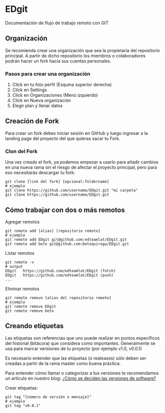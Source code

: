 # EDgit
Documentación de flujo de trabajo remoto con GIT

## Organización

Se recomienda crear una organización que sea la propietaria del repositorio principal. A partir de dicho repositorio los miembros o colaboradores podrán hacer un fork hacia sus cuentas personales.

### Pasos para crear una organización

1. Click en tu foto perfil (Esquina superior derecha)
2. Click en Settings
3. Click en Organizaciones (Menú izquierdo)
4. Click en Nueva organización
5. Elegir plan y llenar datos

## Creación de Fork

Para crear un fork debes iniciar sesión en GitHub y luego ingresar a la landing page del proyecto del que quieras sacar tu Fork.

### Clon del Fork

Una vez creado el fork, ya podemos empezar a usarlo para añadir cambios en una nueva rama sin el riesgo de afectar el proyecto principal, pero para eso necesitarás descargar tu fork:

```
git clone [link del fork] [opcional:foldername]
# ejemplo
git clone https://github.com/username/EDgit.git "mi carpeta"
git clone https://github.com/username/EDgit.git
```

## Cómo trabajar con dos o más remotos

Agregar remotos

```
git remote add [alias] [repositorio remoto]
# ejemplo
git remote add EDgit git@github.com:edteamlat/EDgit.git
git remote add beto git@github.com:betoquiroga/EDgit.git
```

Listar remotos

```
git remote -v
# output
EDgit   https://github.com/edteamlat/EDgit (fetch)
EDgit   https://github.com/edteamlat/EDgit (push)
...
```

Eliminar remotos

```
git remote remove [alias del repositorio remoto]
# ejemplo
git remote remove EDgit
git remote remove beto
```


## Creando etiquetas

Las etiquetas son referencias que uno puede realizar en puntos específicos del historial (bitácora) que considera como importantes. Generalmente se usa para marcar versiones de tu proyecto (por ejemplo v1.0, v0.0.1)

Es necesario entender que las etiquetas (o realeases) sólo deben ser creadas a partir de la rama master como buena práctica. 

Para entender cómo llamar o categorizar a tus versiones te recomendamos un artículo en nuestro blog: [¿Cómo se deciden las versiones de software?](https://ed.team/blog/como-se-deciden-las-versiones-del-software)

Crear etiquetas:

```
git tag "[número de versión o mensaje]"
# ejemplo
git tag "v0.0.1"
```